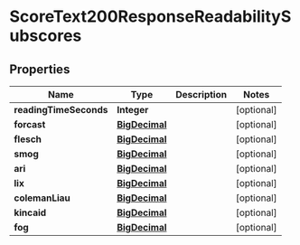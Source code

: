 

# ScoreText200ResponseReadabilitySubscores

## Properties

Name | Type | Description | Notes
------------ | ------------- | ------------- | -------------
**readingTimeSeconds** | **Integer** |  |  [optional]
**forcast** | [**BigDecimal**](BigDecimal.md) |  |  [optional]
**flesch** | [**BigDecimal**](BigDecimal.md) |  |  [optional]
**smog** | [**BigDecimal**](BigDecimal.md) |  |  [optional]
**ari** | [**BigDecimal**](BigDecimal.md) |  |  [optional]
**lix** | [**BigDecimal**](BigDecimal.md) |  |  [optional]
**colemanLiau** | [**BigDecimal**](BigDecimal.md) |  |  [optional]
**kincaid** | [**BigDecimal**](BigDecimal.md) |  |  [optional]
**fog** | [**BigDecimal**](BigDecimal.md) |  |  [optional]




